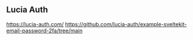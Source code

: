 ## Lucia Auth
https://lucia-auth.com/
https://github.com/lucia-auth/example-sveltekit-email-password-2fa/tree/main

